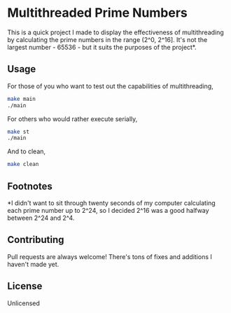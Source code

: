 # Multithreaded Prime Numbers

This is a quick project I made to display the effectiveness of multithreading by calculating the prime numbers in the range (2^0, 2^16]. It's not the largest number - 65536 - but it suits the purposes of the project*.

## Usage

For those of you who want to test out the capabilities of multithreading,
```bash
make main
./main
```

For others who would rather execute serially,
```bash
make st
./main
```

And to clean,
```bash
make clean
```

## Footnotes
*I didn't want to sit through twenty seconds of my computer calculating each prime number up to 2^24, so I decided 2^16 was a good halfway between 2^24 and 2^4.

## Contributing
Pull requests are always welcome! There's tons of fixes and additions I haven't made yet.

## License
Unlicensed

